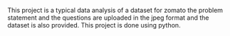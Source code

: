 This project is a typical data analysis of a dataset for zomato the problem statement and the questions are uploaded in the jpeg format and the dataset is also provided.
This project is done using python.
